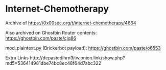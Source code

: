 # Internet-Chemotherapy
Archive of https://0x00sec.org/t/internet-chemotherapy/4664


Also archived on Ghostbin
Router contents: https://ghostbin.com/paste/cjq86

mod_plaintext.py (Brickerbot payload): https://ghostbin.com/paste/o6553


<p>Extra Links
http://depastedihrn3jtw.onion.link/show.php?md5=536414981dbe74bc8ec48f64d7abc322</p>
